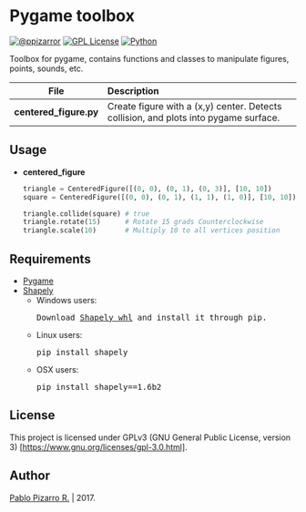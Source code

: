 # Pygame toolbox
[![@ppizarror](http://ppizarror.com/resources/images/author.svg)](http://ppizarror.com)
[![GPL License](http://ppizarror.com/resources/images/licensegpl3.svg)](https://www.gnu.org/licenses/)
[![Python](http://ppizarror.com/resources/images/python27.svg)](https://www.python.org/downloads/)

Toolbox for pygame, contains functions and classes to manipulate figures, points, sounds, etc.

| File | Description |
| :-: | :-- |
| **centered_figure.py** | Create figure with a (x,y) center. Detects collision, and plots into pygame surface. |

## Usage

- **centered_figure**

    ```python
    triangle = CenteredFigure([(0, 0), (0, 1), (0, 3)], [10, 10])
    square = CenteredFigure([(0, 0), (0, 1), (1, 1), (1, 0)], [10, 10])

    triangle.collide(square) # true
    triangle.rotate(15)      # Rotate 15 grads Counterclockwise
    triangle.scale(10)       # Multiply 10 to all vertices position
    ```
    
## Requirements

<ul>
    <li>
    <a href="http://www.pygame.org/download.shtml">Pygame</a>
    </li>
    <li><a href="https://pypi.python.org/pypi/Shapely">Shapely</a>
    <ul>
    <li>Windows users: <pre>Download <a href="http://www.lfd.uci.edu/~gohlke/pythonlibs/#shapely">Shapely whl</a> and install it through pip.</pre>
    </li>
    <li>Linux users: <pre>pip install shapely</pre>
    <li>OSX users: <pre>pip install shapely==1.6b2</pre></li>
    </ul>
    </li>
</ul>

## License
This project is licensed under GPLv3 (GNU General Public License, version 3) [https://www.gnu.org/licenses/gpl-3.0.html].

## Author
<a href="http://ppizarror.com">Pablo Pizarro R.</a> | 2017.